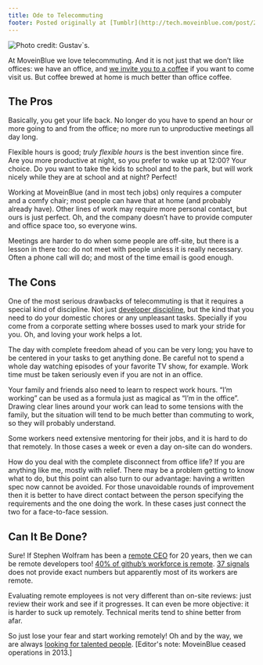 ```yaml
---
title: Ode to Telecommuting
footer: Posted originally at [Tumblr](http://tech.moveinblue.com/post/23699613812/ode-to-telecommuting) on 2012-05-24.
---
```


![Photo credit: [Gustav`s.](https://www.flickr.com/photos/gustavm/1558051592/)](pics/locked-to-the-cloud.jpg "La Cafetera")

At MoveinBlue we love telecommuting. And it is not just that we don’t like offices: we have an office, and [we invite you to a coffee](https://moveinblue.com/things-to-do/madrid/we-get-you-a-coffee) if you want to come visit us. But coffee brewed at home is much better than office coffee.

## The Pros

Basically, you get your life back. No longer do you have to spend an hour or more going to and from the office; no more run to unproductive meetings all day long.

Flexible hours is good; _truly flexible hours_ is the best invention since fire. Are you more productive at night, so you prefer to wake up at 12:00? Your choice. Do you want to take the kids to school and to the park, but will work nicely while they are at school and at night? Perfect!

Working at MoveinBlue (and in most tech jobs) only requires a computer and a comfy chair; most people can have that at home (and probably already have). Other lines of work may require more personal contact, but ours is just perfect. Oh, and the company doesn’t have to provide computer and office space too, so everyone wins.

Meetings are harder to do when some people are off-site, but there is a lesson in there too: do not meet with people unless it is really necessary. Often a phone call will do; and most of the time email is good enough.

## The Cons

One of the most serious drawbacks of telecommuting is that it requires a special kind of discipline. Not just [developer discipline](developer-discipline.html), but the kind that you need to do your domestic chores or any unpleasant tasks. Specially if you come from a corporate setting where bosses used to mark your stride for you. Oh, and loving your work helps a lot.

The day with complete freedom ahead of you can be very long; you have to be centered in your tasks to get anything done. Be careful not to spend a whole day watching episodes of your favorite TV show, for example. Work time must be taken seriously even if you are not in an office.

Your family and friends also need to learn to respect work hours. “I’m working” can be used as a formula just as magical as “I’m in the office”. Drawing clear lines around your work can lead to some tensions with the family, but the situation will tend to be much better than commuting to work, so they will probably understand.

Some workers need extensive mentoring for their jobs, and it is hard to do that remotely. In those cases a week or even a day on-site can do wonders.

How do you deal with the complete disconnect from office life? If you are anything like me, mostly with relief. There may be a problem getting to know what to do, but this point can also turn to our advantage: having a written spec now cannot be avoided. For those unavoidable rounds of improvement then it is better to have direct contact between the person specifying the requirements and the one doing the work. In these cases just connect the two for a face-to-face session.

## Can It Be Done?

Sure! If Stephen Wolfram has been a [remote CEO](http://blog.stephenwolfram.com/2012/03/the-personal-analytics-of-my-life/) for 20 years, then we can be remote developers too! [40% of github’s workforce is remote](http://gigaom.com/collaboration/tales-from-the-trenches-github/). [37 signals](http://37signals.com/svn/posts/3064-stop-whining-and-start-hiring-remote-workers) does not provide exact numbers but apparently most of its workers are remote.

Evaluating remote employees is not very different than on-site reviews: just review their work and see if it progresses. It can even be more objective: it is harder to suck up remotely. Technical merits tend to shine better from afar.

So just lose your fear and start working remotely! Oh and by the way, we are always [looking for talented people](http://tech.moveinblue.com/post/22610240077/help-wanted). [Editor's note: MoveinBlue ceased operations in 2013.]

